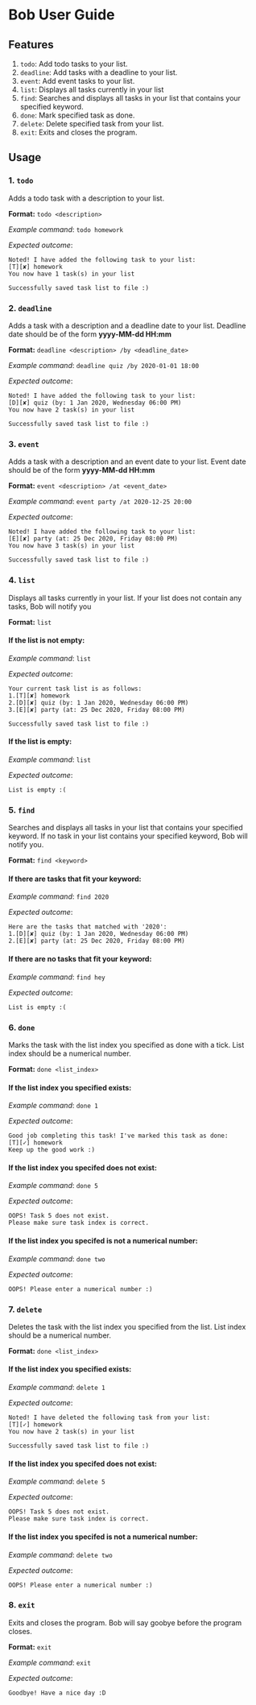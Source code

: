 # Bob User Guide

## Features
1. `todo`: Add todo tasks to your list.
2. `deadline`: Add tasks with a deadline to your list.
3. `event`: Add event tasks to your list.
4. `list`: Displays all tasks currently in your list
5. `find`: Searches and displays all tasks in your list that contains your specified keyword.
6. `done`: Mark specified task as done.
7. `delete`: Delete specified task from your list.
8. `exit`: Exits and closes the program.

## Usage

### 1. `todo`
Adds a todo task with a description to your list.

**Format:** `todo <description>` 

*Example command*: `todo homework`


*Expected outcome*:
```
Noted! I have added the following task to your list:
[T][✘] homework
You now have 1 task(s) in your list

Successfully saved task list to file :)
```

### 2. `deadline`
Adds a task with a description and a deadline date to your list. Deadline date should be of the form **yyyy-MM-dd HH:mm**

**Format:** `deadline <description> /by <deadline_date>` 

*Example command*: `deadline quiz /by 2020-01-01 18:00`


*Expected outcome*:
```
Noted! I have added the following task to your list:
[D][✘] quiz (by: 1 Jan 2020, Wednesday 06:00 PM)
You now have 2 task(s) in your list

Successfully saved task list to file :)
```

### 3. `event`
Adds a task with a description and an event date to your list. Event date should be of the form **yyyy-MM-dd HH:mm**

**Format:** `event <description> /at <event_date>` 

*Example command*: `event party /at 2020-12-25 20:00`


*Expected outcome*:
```
Noted! I have added the following task to your list:
[E][✘] party (at: 25 Dec 2020, Friday 08:00 PM)
You now have 3 task(s) in your list

Successfully saved task list to file :)
```


### 4. `list`
Displays all tasks currently in your list. If your list does not contain any tasks, Bob will notify you

**Format:** `list` 

#### If the list is not empty:
*Example command*: `list`


*Expected outcome*:
```
Your current task list is as follows:
1.[T][✘] homework
2.[D][✘] quiz (by: 1 Jan 2020, Wednesday 06:00 PM)
3.[E][✘] party (at: 25 Dec 2020, Friday 08:00 PM)

Successfully saved task list to file :)
```

#### If the list is empty:
*Example command*: `list`


*Expected outcome*:
```
List is empty :(
```

### 5. `find`
Searches and displays all tasks in your list that contains your specified keyword. If no task in your list contains your specified keyword, Bob will notify you.

**Format:** `find <keyword>` 

#### If there are tasks that fit your keyword:
*Example command*: `find 2020`


*Expected outcome*:
```
Here are the tasks that matched with '2020':
1.[D][✘] quiz (by: 1 Jan 2020, Wednesday 06:00 PM)
2.[E][✘] party (at: 25 Dec 2020, Friday 08:00 PM)
```

#### If there are no tasks that fit your keyword:
*Example command*: `find hey`


*Expected outcome*:
```
List is empty :(
```

### 6. `done`
Marks the task with the list index you specified as done with a tick. List index should be a numerical number.

**Format:** `done <list_index>` 

#### If the list index you specified exists:
*Example command*: `done 1`


*Expected outcome*:
```
Good job completing this task! I've marked this task as done:
[T][✓] homework
Keep up the good work :)
```

#### If the list index you specifed does not exist:
*Example command*: `done 5`


*Expected outcome*:
```
OOPS! Task 5 does not exist.
Please make sure task index is correct.
```

#### If the list index you specifed is not a numerical number:
*Example command*: `done two`


*Expected outcome*:
```
OOPS! Please enter a numerical number :)
```

### 7. `delete`
Deletes the task with the list index you specified from the list. List index should be a numerical number.

**Format:** `done <list_index>` 

#### If the list index you specified exists:
*Example command*: `delete 1`


*Expected outcome*:
```
Noted! I have deleted the following task from your list:
[T][✓] homework
You now have 2 task(s) in your list

Successfully saved task list to file :)
```

#### If the list index you specifed does not exist:
*Example command*: `delete 5`


*Expected outcome*:
```
OOPS! Task 5 does not exist.
Please make sure task index is correct.
```

#### If the list index you specifed is not a numerical number:
*Example command*: `delete two`


*Expected outcome*:
```
OOPS! Please enter a numerical number :)
```

### 8. `exit`
Exits and closes the program. Bob will say goobye before the program closes.

**Format:** `exit` 

*Example command*: `exit`


*Expected outcome*:
```
Goodbye! Have a nice day :D
```
